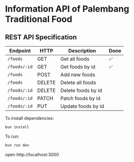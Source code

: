 # Information API of Palembang Traditional Food

## REST API Specification

| Endpoint     | HTTP   | Description        | Done |
| ------------ | ------ | ------------------ | ---- |
| `/foods`     | GET    | Get all foods      | ✅   |
| `/foods/:id` | GET    | Get foods by id    | ✅   |
| `/foods`     | POST   | Add new foods      |      |
| `/foods`     | DELETE | Delete all foods   |      |
| `/foods/:id` | DELETE | Delete foods by id |      |
| `/foods/:id` | PATCH  | Patch foods by id  |      |
| `/foods/:id` | PUT    | Update foods by id |      |

To install dependencies:

```sh
bun install
```

To run:

```sh
bun run dev
```

open http://localhost:3000
